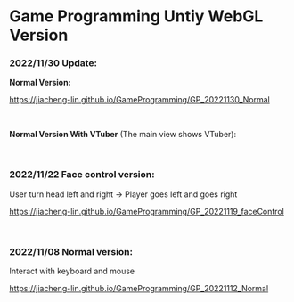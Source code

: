 # Game Programming Untiy WebGL Version

### **2022/11/30 Update:**

**Normal Version:** 

https://jiacheng-lin.github.io/GameProgramming/GP_20221130_Normal

<br>

**Normal Version With VTuber** (The main view shows VTuber):




<br>

### **2022/11/22 Face control version:** 

User turn head left and right -> Player goes left and goes right 

https://jiacheng-lin.github.io/GameProgramming/GP_20221119_faceControl

<br>

### **2022/11/08 Normal version:** 

Interact with keyboard and mouse

https://jiacheng-lin.github.io/GameProgramming/GP_20221112_Normal

